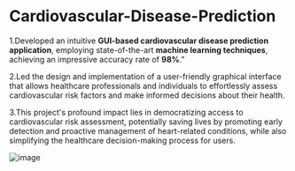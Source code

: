 # Cardiovascular-Disease-Prediction

1.Developed an intuitive **GUI-based cardiovascular disease prediction application**, employing state-of-the-art **machine learning techniques**, achieving an impressive accuracy rate of **98%**."

2.Led the design and implementation of a user-friendly graphical interface that allows healthcare professionals and individuals to effortlessly assess cardiovascular risk factors and make informed decisions about their health.

3.This project's profound impact lies in democratizing access to cardiovascular risk assessment, potentially saving lives by promoting early detection and proactive management of heart-related conditions, while also simplifying the healthcare decision-making process for users.


![image](https://github.com/VaibhavSharma14/Cardiovascular-Disease-Prediction/assets/142650872/bfc0c7f9-9ada-4936-9b58-c021c47319b8)
